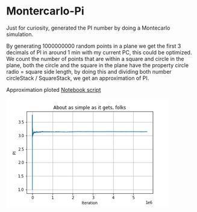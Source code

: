# Montercarlo-Pi
Just for curiosity, generated the PI number by doing a Montecarlo simulation.

By generating 1000000000 random points in a plane we get the first 3 decimals of PI in around 1 min with my current PC, this could be optimized. We count the number of points that are within a square and circle in the plane, both the circle and the square in the plane have the property circle radio = square side length, by doing this and dividing both number circleStack / SquareStack, we get an approximation of PI.


Approximation ploted [Notebook script](./notebook-jupiter/montecarlopi.ipynb)


![PI](./image/pi.png)
